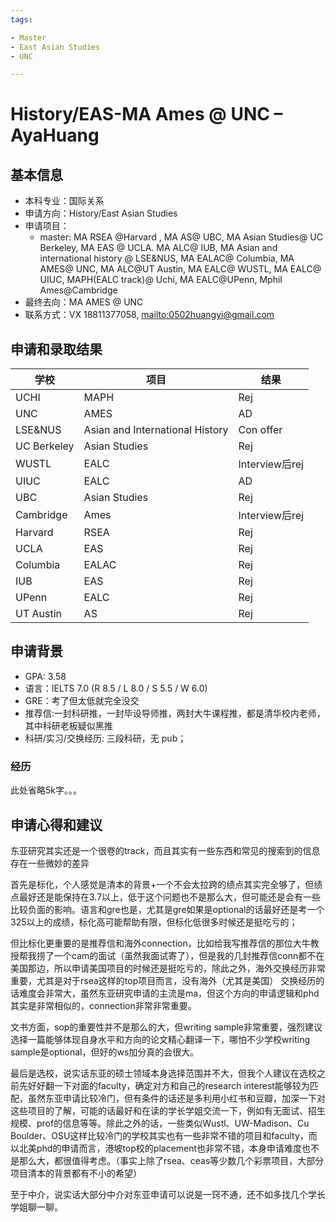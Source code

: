 ```yaml
---
tags:

- Master
- East Asian Studies
- UNC

---
```


# History/EAS-MA Ames @ UNC – AyaHuang

## 基本信息

- 本科专业：国际关系
- 申请方向：History/East Asian Studies
- 申请项目：
  - master: MA RSEA @Harvard , MA AS@ UBC, MA Asian Studies@ UC Berkeley, MA EAS @ UCLA. MA ALC@ IUB, MA Asian and international history @ LSE&NUS, MA EALAC@ Columbia, MA AMES@ UNC, MA ALC@UT Austin, MA EALC@ WUSTL, MA EALC@ UIUC, MAPH(EALC track)@ Uchi, MA EALC@UPenn, Mphil Ames@Cambridge
- 最终去向：MA AMES @ UNC
- 联系方式：VX 18811377058, <mailto:0502huangyi@gmail.com>

## 申请和录取结果

| 学校 | 项目 | 结果 |
| --- | --- | --- |
| UCHI | MAPH | Rej |
| UNC | AMES | AD |
| LSE&NUS | Asian and International History | Con offer |
| UC Berkeley | Asian Studies | Rej |
| WUSTL | EALC | Interview后rej |
| UIUC | EALC | AD |
| UBC | Asian Studies | Rej |
| Cambridge | Ames | Interview后rej |
| Harvard | RSEA | Rej |
| UCLA | EAS | Rej |
| Columbia | EALAC | Rej |
| IUB | EAS | Rej |
| UPenn | EALC | Rej |
| UT Austin | AS | Rej |

## 申请背景

- GPA: 3.58
- 语言：IELTS 7.0 (R 8.5 / L 8.0 / S 5.5 / W 6.0)
- GRE：考了但太低就完全没交
- 推荐信:一封科研推，一封毕设导师推，两封大牛课程推，都是清华校内老师，其中科研老板疑似黑推
- 科研/实习/交换经历: 三段科研，无 pub；

### 经历

此处省略5k字。。。

## 申请心得和建议

东亚研究其实还是一个很卷的track，而且其实有一些东西和常见的搜索到的信息存在一些微妙的差异

首先是标化，个人感觉是清本的背景+一个不会太拉跨的绩点其实完全够了，但绩点最好还是能保持在3.7以上，低于这个问题也不是那么大，但可能还是会有一些比较负面的影响。语言和gre也是，尤其是gre如果是optional的话最好还是考一个325以上的成绩，标化高可能帮助有限，但标化低很多时候还是挺吃亏的；

但比标化更重要的是推荐信和海外connection，比如给我写推荐信的那位大牛教授帮我捞了一个cam的面试（虽然我面试寄了），但是我的几封推荐信conn都不在美国那边，所以申请美国项目的时候还是挺吃亏的，除此之外，海外交换经历非常重要，尤其是对于rsea这样的top项目而言，没有海外（尤其是美国） 交换经历的话难度会非常大，虽然东亚研究申请的主流是ma，但这个方向的申请逻辑和phd其实是非常相似的，connection非常非常重要。

文书方面，sop的重要性并不是那么的大，但writing sample非常重要，强烈建议选择一篇能够体现自身水平和方向的论文精心翻译一下，哪怕不少学校writing sample是optional，但好的ws加分真的会很大。

最后是选校，说实话东亚的硕士领域本身选择范围并不大，但我个人建议在选校之前先好好翻一下对面的faculty，确定对方和自己的research interest能够较为匹配，虽然东亚申请比较冷门，但有条件的话还是多利用小红书和豆瓣，加深一下对这些项目的了解，可能的话最好和在读的学长学姐交流一下，例如有无面试、招生规模、prof的信息等等。除此之外的话，一些类似Wustl、UW-Madison、Cu Boulder、OSU这样比较冷门的学校其实也有一些非常不错的项目和faculty，而以北美phd的申请而言，港坡top校的placement也非常不错，本身申请难度也不是那么大，都很值得考虑。（事实上除了rsea、ceas等少数几个彩票项目，大部分项目清本的背景都有不小的希望）

至于中介，说实话大部分中介对东亚申请可以说是一窍不通，还不如多找几个学长学姐聊一聊。
